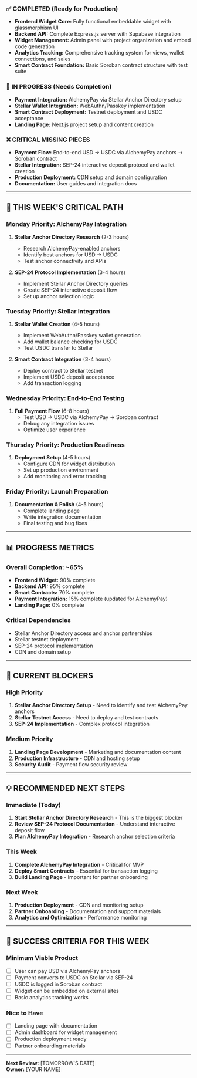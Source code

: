 ### ✅ **COMPLETED (Ready for Production)**

- **Frontend Widget Core:** Fully functional embeddable widget with glassmorphism UI
- **Backend API:** Complete Express.js server with Supabase integration
- **Widget Management:** Admin panel with project organization and embed code generation
- **Analytics Tracking:** Comprehensive tracking system for views, wallet connections, and sales
- **Smart Contract Foundation:** Basic Soroban contract structure with test suite

### 🔄 **IN PROGRESS (Needs Completion)**

- **Payment Integration:** AlchemyPay via Stellar Anchor Directory setup
- **Stellar Wallet Integration:** WebAuthn/Passkey implementation
- **Smart Contract Deployment:** Testnet deployment and USDC acceptance
- **Landing Page:** Next.js project setup and content creation

### ❌ **CRITICAL MISSING PIECES**

- **Payment Flow:** End-to-end USD → USDC via AlchemyPay anchors → Soroban contract
- **Stellar Integration:** SEP-24 interactive deposit protocol and wallet creation
- **Production Deployment:** CDN setup and domain configuration
- **Documentation:** User guides and integration docs

---

## 🚀 **THIS WEEK'S CRITICAL PATH**

### **Monday Priority: AlchemyPay Integration**

1. **Stellar Anchor Directory Research** (2-3 hours)

   - Research AlchemyPay-enabled anchors
   - Identify best anchors for USD → USDC
   - Test anchor connectivity and APIs

2. **SEP-24 Protocol Implementation** (3-4 hours)
   - Implement Stellar Anchor Directory queries
   - Create SEP-24 interactive deposit flow
   - Set up anchor selection logic

### **Tuesday Priority: Stellar Integration**

1. **Stellar Wallet Creation** (4-5 hours)

   - Implement WebAuthn/Passkey wallet generation
   - Add wallet balance checking for USDC
   - Test USDC transfer to Stellar

2. **Smart Contract Integration** (3-4 hours)
   - Deploy contract to Stellar testnet
   - Implement USDC deposit acceptance
   - Add transaction logging

### **Wednesday Priority: End-to-End Testing**

1. **Full Payment Flow** (6-8 hours)
   - Test USD → USDC via AlchemyPay → Soroban contract
   - Debug any integration issues
   - Optimize user experience

### **Thursday Priority: Production Readiness**

1. **Deployment Setup** (4-5 hours)
   - Configure CDN for widget distribution
   - Set up production environment
   - Add monitoring and error tracking

### **Friday Priority: Launch Preparation**

1. **Documentation & Polish** (4-5 hours)
   - Complete landing page
   - Write integration documentation
   - Final testing and bug fixes

---

## 📊 **PROGRESS METRICS**

### **Overall Completion: ~65%**

- **Frontend Widget:** 90% complete
- **Backend API:** 95% complete
- **Smart Contracts:** 70% complete
- **Payment Integration:** 15% complete (updated for AlchemyPay)
- **Landing Page:** 0% complete

### **Critical Dependencies**

- Stellar Anchor Directory access and anchor partnerships
- Stellar testnet deployment
- SEP-24 protocol implementation
- CDN and domain setup

---

## 🚨 **CURRENT BLOCKERS**

### **High Priority**

1. **Stellar Anchor Directory Setup** - Need to identify and test AlchemyPay anchors
2. **Stellar Testnet Access** - Need to deploy and test contracts
3. **SEP-24 Implementation** - Complex protocol integration

### **Medium Priority**

1. **Landing Page Development** - Marketing and documentation content
2. **Production Infrastructure** - CDN and hosting setup
3. **Security Audit** - Payment flow security review

---

## 💡 **RECOMMENDED NEXT STEPS**

### **Immediate (Today)**

1. **Start Stellar Anchor Directory Research** - This is the biggest blocker
2. **Review SEP-24 Protocol Documentation** - Understand interactive deposit flow
3. **Plan AlchemyPay Integration** - Research anchor selection criteria

### **This Week**

1. **Complete AlchemyPay Integration** - Critical for MVP
2. **Deploy Smart Contracts** - Essential for transaction logging
3. **Build Landing Page** - Important for partner onboarding

### **Next Week**

1. **Production Deployment** - CDN and monitoring setup
2. **Partner Onboarding** - Documentation and support materials
3. **Analytics and Optimization** - Performance monitoring

---

## 🎯 **SUCCESS CRITERIA FOR THIS WEEK**

### **Minimum Viable Product**

- [ ] User can pay USD via AlchemyPay anchors
- [ ] Payment converts to USDC on Stellar via SEP-24
- [ ] USDC is logged in Soroban contract
- [ ] Widget can be embedded on external sites
- [ ] Basic analytics tracking works

### **Nice to Have**

- [ ] Landing page with documentation
- [ ] Admin dashboard for widget management
- [ ] Production deployment ready
- [ ] Partner onboarding materials

---

**Next Review:** [TOMORROW'S DATE]  
**Owner:** [YOUR NAME]
